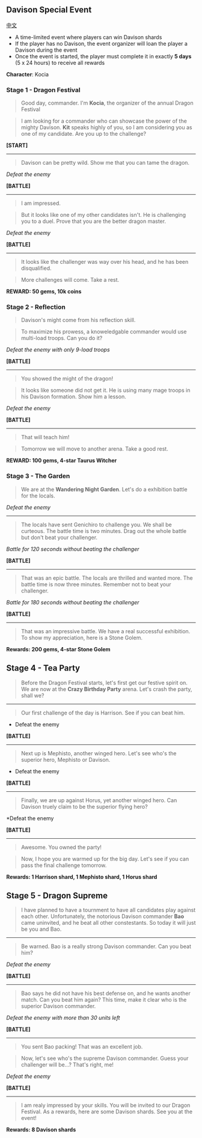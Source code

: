 ## Davison Special Event

[中文](special-event-davison.zh.md)

* A time-limited event where players can win Davison shards
* If the player has no Davison, the event organizer will loan the player a Davison during the event
* Once the event is started, the player must complete it in exactly **5 days** (5 x 24 hours) to receive all rewards

**Character**: Kocia

### Stage 1 - Dragon Festival

> Good day, commander. I'm **Kocia**, the organizer of the annual Dragon Festival

> I am looking for a commander who can showcase the power of the mighty Davison.
> **Kit** speaks highly of you, so I am considering you as one of my candidate.
> Are you up to the challenge?
 
**[START]**

----
> Davison can be pretty wild. Show me that you can tame the dragon.

*Defeat the enemy*

**[BATTLE]**

----
> I am impressed.

> But it looks like one of my other candidates isn't. He is challenging
> you to a duel. Prove that you are the better dragon master.

*Defeat the enemy*

**[BATTLE]**

----
> It looks like the challenger was way over his head, and he has
> been disqualified.

> More challenges will come. Take a rest.

**REWARD: 50 gems, 10k coins**

### Stage 2 - Reflection

> Davison's might come from his reflection skill.

> To maximize his prowess, a knoweledgable commander would use multi-load troops.
> Can you do it?

*Defeat the enemy with only 9-load troops*

**[BATTLE]**

----
> You showed the might of the dragon!

> It looks like someone did not get it. He is using many mage troops in his
> Davison formation. Show him a lesson.

*Defeat the enemy*

**[BATTLE]**

----
> That will teach him!

> Tomorrow we will move to another arena. Take a good rest.
 
**REWARD: 100 gems, 4-star Taurus Witcher**

### Stage 3 - The Garden

> We are at the **Wandering Night Garden**. Let's do a exhibition battle for the locals.

*Defeat the enemy*

----

> The locals have sent Genichiro to challenge you. We shall be curteous.
> The battle time is two minutes. Drag out the whole battle but don't beat your challenger.

*Battle for 120 seconds without beating the challenger*

**[BATTLE]**

----

> That was an epic battle. The locals are thrilled and wanted more.
> The battle time is now three minutes. Remember not to beat your challenger.

*Battle for 180 seconds without beating the challenger*

**[BATTLE]**

----

> That was an impressive battle. We have a real successful exhibition.
> To show my appreciation, here is a Stone Golem.

**Rewards: 200 gems, 4-star Stone Golem**

## Stage 4 - Tea Party

> Before the Dragon Festival starts, let's first get our festive spirit on.
> We are now at the **Crazy Birthday Party** arena. Let's crash the party, shall we?

----

> Our first challenge of the day is Harrison. See if you can beat him.

* Defeat the enemy

**[BATTLE]**

----

> Next up is Mephisto, another winged hero. Let's see who's the superior hero,
> Mephisto or Davison.

* Defeat the enemy

**[BATTLE]**

----

> Finally, we are up against Horus, yet another winged hero. Can Davison truely
> claim to be the superior flying hero?

*Defeat the enemy

**[BATTLE]**

----

> Awesome. You owned the party!

> Now, I hope you are warmed up for the big day. Let's see if you can pass the
> final challenge tomorrow.

**Rewards: 1 Harrison shard, 1 Mephisto shard, 1 Horus shard**

## Stage 5 - Dragon Supreme

> I have planned to have a tournment to have all candidates play against each
> other. Unfortunately, the notorious Davison commander **Bao** came uninvited,
> and he beat all other constestants. So today it will just be you and Bao.

----

> Be warned. Bao is a really strong Davison commander. Can you beat him?

*Defeat the enemy*

**[BATTLE]**

----

> Bao says he did not have his best defense on, and he wants another match.
> Can you beat him again? This time, make it clear who is the superior Davison commander.

*Defeat the enemy with more than 30 units left*

**[BATTLE]**

----

> You sent Bao packing! That was an excellent job.

> Now, let's see who's the supreme Davison commander.
> Guess your challenger will be...? That's right, me!

*Defeat the enemy*

**[BATTLE]**

----

> I am realy impressed by your skills. You will be invited to our Dragon Festival.
> As a rewards, here are some Davison shards. See you at the event!

**Rewards: 8 Davison shards**

